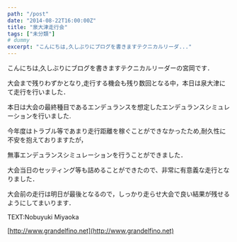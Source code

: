 ```yaml
---
path: "/post"
date: "2014-08-22T16:00:00Z"
title: "泉大津走行会"
tags: ["未分類"]
# dummy
excerpt: "こんにちは,久しぶりにブログを書きますテクニカルリーダ..."
---
```




[](22-1.jpg)

こんにちは,久しぶりにブログを書きますテクニカルリーダーの宮岡です．

大会まで残りわずかとなり,走行する機会も残り数回となる中，本日は泉大津にて走行を行いました．

本日は大会の最終種目であるエンデュランスを想定したエンデュランスシミュレーションを行いました.

今年度はトラブル等であまり走行距離を稼ぐことができなかったため,耐久性に不安を抱えておりますたが，

無事エンデュランスシミュレーションを行うことができました．

大会当日のセッティング等も詰めることができたので、非常に有意義な走行となりました．

大会前の走行は明日が最後となるので，しっかり走らせ大会で良い結果が残せるようにしてまいります．

TEXT:Nobuyuki Miyaoka

[http://www.grandelfino.net](http://www.grandelfino.net)

